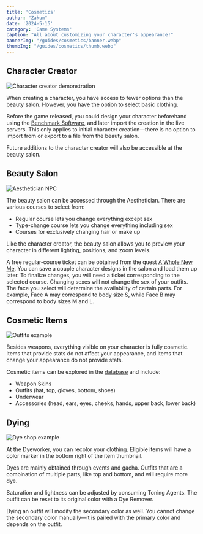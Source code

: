 ```yaml
---
title: 'Cosmetics'
author: "Zakum"
date: '2024-5-15'
category: 'Game Systems'
caption: "All about customizing your character's appearance!"
bannerImg: "/guides/cosmetics/banner.webp"
thumbImg: "/guides/cosmetics/thumb.webp"
---
```


<script>
    import StickyNote from '$lib/components/StickyNote.svelte';
</script>

## Character Creator
<img src="/guides/cosmetics/banner.webp" alt="Character creator demonstration">

When creating a character, you have access to fewer options than the beauty salon. However, you have the option to select basic clothing. 

Before the game released, you could design your character beforehand using the [Benchmark Software](https://blue-protocol.com/guide/benchmark), and later import the creation in the live servers. This only applies to initial character creation—there is no option to import from or export to a file from the beauty salon.

Future additions to the character creator will also be accessible at the beauty salon.

## Beauty Salon
<img src="/guides/cosmetics/aesthetician.png" alt="Aesthetician NPC">

The beauty salon can be accessed through the Aesthetician. There are various courses to select from:

- Regular course lets you change everything except sex
- Type-change course lets you change everything including sex
- Courses for exclusively changing hair or make up

Like the character creator, the beauty salon allows you to preview your character in different lighting, positions, and zoom levels.

<StickyNote type="tip">
    A free regular-course ticket can be obtained from the quest <a href="/db/quest/SQ101_120">A Whole New Me</a>.
</StickyNote>

<StickyNote type="tip">
    You can save a couple character designs in the salon and load them up later. To finalize changes, you will need a ticket corresponding to the selected course.
</StickyNote>

<StickyNote type="warning">
    Changing sexes will not change the sex of your outfits.
</StickyNote>

<StickyNote type="caution">
    The face you select will determine the availability of certain parts. For example, Face A may correspond to body size S, while Face B may correspond to body sizes M and L.
</StickyNote>

## Cosmetic Items
<img class="full-bleed" src="/guides/cosmetics/outfits.png" alt="Outfits example">

Besides weapons, everything visible on your character is fully cosmetic. Items that provide stats do not affect your appearance, and items that change your appearance do not provide stats.

Cosmetic items can be explored in the [database](/db) and include:
- Weapon Skins
- Outfits (hat, top, gloves, bottom, shoes)
- Underwear
- Accessories (head, ears, eyes, cheeks, hands, upper back, lower back)

## Dying
<img class="full-bleed" src="/guides/cosmetics/dyes.png" alt="Dye shop example">

At the Dyeworker, you can recolor your clothing. Eligible items will have a color marker in the bottom right of the item thumbnail. 

Dyes are mainly obtained through events and gacha. Outfits that are a combination of multiple parts, like top and bottom, and will require more dye. 

Saturation and lightness can be adjusted by consuming Toning Agents. The outfit can be reset to its original color with a Dye Remover.

<StickyNote type="note">
    Dying an outfit will modify the secondary color as well. You cannot change the secondary color manually—it is paired with the primary color and depends on the outfit.
</StickyNote>